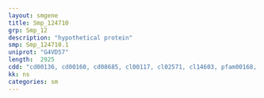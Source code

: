 ```yaml
---
layout: smgene
title: Smp_124710
grp: Smp_12
description: "hypothetical protein"
smp: Smp_124710.1
uniprot: "G4VD57"
length:  2925
cdd: "cd00136, cd00160, cd08685, cl00117, cl02571, cl14603, pfam00168, pfam00621, smart00325"
kk: ns
categories: sm
---
```

